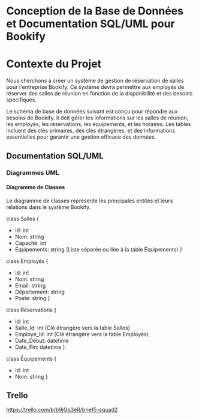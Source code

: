 # Conception de la Base de Données et Documentation SQL/UML pour Bookify

# Contexte du Projet

Nous cherchons à créer un système de gestion de réservation de salles pour l'entreprise Bookify. Ce système devra permettre aux employés de réserver des salles de réunion en fonction de la disponibilité et des besoins spécifiques.

Le schéma de base de données suivant est conçu pour répondre aux besoins de Bookify. Il doit gérer les informations sur les salles de réunion, les employés, les réservations, les équipements, et les horaires. Les tables incluent des clés primaires, des clés étrangères, et des informations essentielles pour garantir une gestion efficace des données.

## Documentation SQL/UML

### Diagrammes UML

#### Diagramme de Classes
Le diagramme de classes représente les principales entités et leurs relations dans le système Bookify.


class Salles {
  + Id: int
  + Nom: string
  + Capacité: int
  + Équipements: string (Liste séparée ou liée à la table Équipements)
}

class Employés {
  + Id: int
  + Nom: string
  + Email: string
  + Département: string
  + Poste: string
}

class Réservations {
  + Id: int
  + Salle_Id: int (Clé étrangère vers la table Salles)
  + Employé_Id: int (Clé étrangère vers la table Employés)
  + Date_Début: datetime
  + Date_Fin: datetime
}

class Équipements {
  + Id: int
  + Nom: string
}
## Trello
https://trello.com/b/b9jGq3eR/brief5-squad2